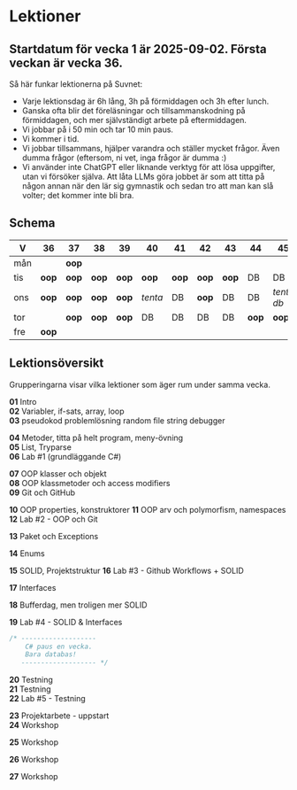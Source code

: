 # Lektioner

## **Startdatum för vecka 1 är 2025-09-02. Första veckan är vecka 36.**

Så här funkar lektionerna på Suvnet:

* Varje lektionsdag är 6h lång, 3h på förmiddagen och 3h efter lunch.
* Ganska ofta blir det föreläsningar och tillsammanskodning på förmiddagen, och mer självständigt arbete på eftermiddagen.
* Vi jobbar på i 50 min och tar 10 min paus.
* Vi kommer i tid.
* Vi jobbar tillsammans, hjälper varandra och ställer mycket frågor. Även dumma frågor (eftersom, ni vet, inga frågor är dumma :)
* Vi använder inte ChatGPT eller liknande verktyg för att lösa uppgifter, utan vi försöker själva. Att låta LLMs göra jobbet är som att titta på någon annan när den lär sig gymnastik och sedan tro att man kan slå volter; det kommer inte bli bra.

## Schema

| V   |   36  |   37  |   38  |  39   | 40    |   41  |   42  |   43  |   44  |  45    | 46 |   47  |   48  | 49    |  50   | 51    |
|-----|-------|-------|-------|-------|-------|-------|-------|-------|-------|--------|----|-------|-------|-------|-------|-------|
| mån |       |**oop**|       |       |       |       |       |       |       |        |    |       |       |       |       |       |
| tis |**oop**|**oop**|**oop**|**oop**|**oop**|**oop**|**oop**|**oop**|DB     |DB      | DB |**oop**|**oop**|DB     |**oop**|DB     |
| ons |**oop**|**oop**|**oop**|**oop**|*tenta*  |DB     |**oop**|DB     |DB     |*tenta db*| DB |**oop**|**oop**|DB     |       |DB     |
| tor |       |**oop**|**oop**|**oop**|DB     |DB     |DB     |DB     |**oop**|**oop** | DB |**oop**|DB     |**oop**|DB     |**oop**|
| fre |**oop**|       |       |       |       |       |       |       |       |        |    |       |       |       |       |       |

## Lektionsöversikt

Grupperingarna visar vilka lektioner som äger rum under samma vecka.

**01** Intro  
**02** Variabler, if-sats, array, loop  
**03** pseudokod problemlösning random file string debugger  

**04** Metoder, titta på helt program, meny-övning  
**05** List, Tryparse  
**06** Lab #1 (grundläggande C#)  

**07** OOP klasser och objekt  
**08** OOP klassmetoder och access modifiers  
**09** Git och GitHub  

**10** OOP properties, konstruktorer 
**11** OOP arv och polymorfism, namespaces  
**12** Lab #2 - OOP och Git  

**13** Paket och Exceptions

**14** Enums

**15** SOLID, Projektstruktur
**16** Lab #3 - Github Workflows + SOLID

**17** Interfaces

**18** Bufferdag, men troligen mer SOLID

**19** Lab #4 - SOLID & Interfaces

```cs
/* -------------------
    C# paus en vecka.
    Bara databas!  
   ------------------- */  
```

**20** Testning  
**21** Testning  
**22** Lab #5 - Testning  

**23** Projektarbete - uppstart  
**24** Workshop  
 
**25** Workshop  

**26** Workshop  

**27** Workshop  